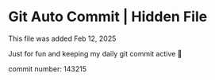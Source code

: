 # Git Auto Commit | Hidden File

This file was added Feb 12, 2025

Just for fun and keeping my daily git commit active 🤪

commit number: 143215
